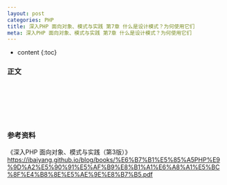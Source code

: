 ```yaml
---
layout: post
categories: PHP
title: 深入PHP 面向对象、模式与实践 第7章 什么是设计模式？为何使用它们
meta: 深入PHP 面向对象、模式与实践 第7章 什么是设计模式？为何使用它们
---
```

* content
{:toc}

### 正文


<br/><br/><br/><br/><br/>
### 参考资料

《深入PHP 面向对象、模式与实践（第3版）》 <https://ibaiyang.github.io/blog/books/%E6%B7%B1%E5%85%A5PHP%E9%9D%A2%E5%90%91%E5%AF%B9%E8%B1%A1%E6%A8%A1%E5%BC%8F%E4%B8%8E%E5%AE%9E%E8%B7%B5.pdf>


